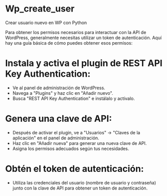 # Wp_create_user
Crear usuario nuevo en WP con Python

Para obtener los permisos necesarios para interactuar con la API de WordPress, generalmente necesitas utilizar un token de autenticación. Aquí hay una guía básica de cómo puedes obtener esos permisos:

# Instala y activa el plugin de REST API Key Authentication:
- Ve al panel de administración de WordPress.
- Navega a "Plugins" y haz clic en "Añadir nuevo".
- Busca "REST API Key Authentication" e instálalo y actívalo.
# Genera una clave de API:
- Después de activar el plugin, ve a "Usuarios" -> "Claves de la aplicación" en el panel de administración.
- Haz clic en "Añadir nueva" para generar una nueva clave de API.
- Asigna los permisos adecuados según tus necesidades.
# Obtén el token de autenticación:
- Utiliza las credenciales del usuario (nombre de usuario y contraseña) junto con la clave de API para obtener un token de autenticación.
